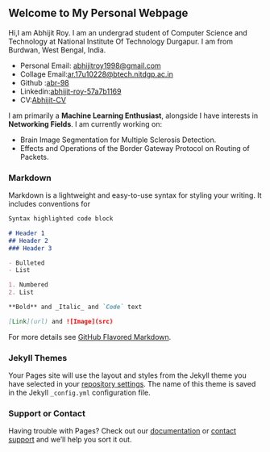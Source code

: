 ## Welcome to My Personal Webpage

Hi,I am Abhijit Roy. I am an undergrad student of Computer Science and Technology at National Institute Of Technology Durgapur. I am from Burdwan, West Bengal, India.

- Personal Email: abhijitroy1998@gmail.com
- Collage Email:ar.17u10228@btech.nitdgp.ac.in
- Github :[abr-98](https://github.com/abr-98)
- Linkedin:[abhijit-roy-57a7b1169](https://www.linkedin.com/in/abhijit-roy-57a7b1169/)
- CV:[Abhijit-CV](https://www.slideshare.net/secret/KCSxBGkMdKgJ66)

I am primarily a **Machine Learning Enthusiast**, alongside I have interests in **Networking Fields**. I am currently working on:
- Brain Image Segmentation for Multiple Sclerosis Detection.
- Effects and Operations of the Border Gateway Protocol on Routing of Packets.

### Markdown

Markdown is a lightweight and easy-to-use syntax for styling your writing. It includes conventions for

```markdown
Syntax highlighted code block

# Header 1
## Header 2
### Header 3

- Bulleted
- List

1. Numbered
2. List

**Bold** and _Italic_ and `Code` text

[Link](url) and ![Image](src)
```

For more details see [GitHub Flavored Markdown](https://guides.github.com/features/mastering-markdown/).

### Jekyll Themes

Your Pages site will use the layout and styles from the Jekyll theme you have selected in your [repository settings](https://github.com/abr-98/PortFolio/settings). The name of this theme is saved in the Jekyll `_config.yml` configuration file.

### Support or Contact

Having trouble with Pages? Check out our [documentation](https://help.github.com/categories/github-pages-basics/) or [contact support](https://github.com/contact) and we’ll help you sort it out.
